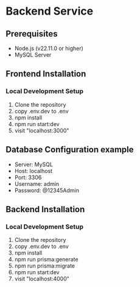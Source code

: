 # Backend Service

## Prerequisites
- Node.js (v22.11.0 or higher)
- MySQL Server

## Frontend Installation

### Local Development Setup

1. Clone the repository
2. copy .env.dev to .env
3. npm install
4. npm run start:dev
5. visit "localhost:3000"

## Database Configuration example
- Server: MySQL
- Host: localhost
- Port: 3306
- Username: admin
- Password: @12345Admin

## Backend Installation

### Local Development Setup

1. Clone the repository
2. copy .env.dev to .env
3. npm install
4. npm run prisma:generate
5. npm run prisma:migrate
6. npm run start:dev
7. visit "localhost:4000"